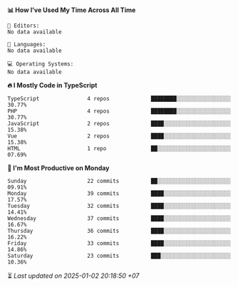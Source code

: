 <!--START_SECTION:readme-stats-->
**📊 How I’ve Used My Time Across All Time**

```text
📝 Editors:
No data available

💬 Languages:
No data available

💻 Operating Systems:
No data available
```

**🔥 I Mostly Code in TypeScript**

```text
TypeScript               4 repos             ████████░░░░░░░░░░░░░░░░░   30.77%
PHP                      4 repos             ████████░░░░░░░░░░░░░░░░░   30.77%
JavaScript               2 repos             ████░░░░░░░░░░░░░░░░░░░░░   15.38%
Vue                      2 repos             ████░░░░░░░░░░░░░░░░░░░░░   15.38%
HTML                     1 repo              ██░░░░░░░░░░░░░░░░░░░░░░░   07.69%
```

**📅 I'm Most Productive on Monday**

```text
Sunday                   22 commits          ██░░░░░░░░░░░░░░░░░░░░░░░   09.91%
Monday                   39 commits          ████░░░░░░░░░░░░░░░░░░░░░   17.57%
Tuesday                  32 commits          ████░░░░░░░░░░░░░░░░░░░░░   14.41%
Wednesday                37 commits          ████░░░░░░░░░░░░░░░░░░░░░   16.67%
Thursday                 36 commits          ████░░░░░░░░░░░░░░░░░░░░░   16.22%
Friday                   33 commits          ████░░░░░░░░░░░░░░░░░░░░░   14.86%
Saturday                 23 commits          ███░░░░░░░░░░░░░░░░░░░░░░   10.36%
```



⏳ *Last updated on 2025-01-02 20:18:50 +07*
<!--END_SECTION:readme-stats-->